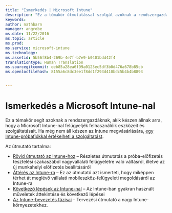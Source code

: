 ```yaml
---
title: "Ismerkedés | Microsoft Intune"
description: "Ez a témakör útmutatással szolgál azoknak a rendszergazdáknak, akik készen állnak arra, hogy bevezessék a Microsoft Intune-t az általuk felügyelt éles vállalati környezetben."
keywords: 
author: nathbarn
manager: angrobe
ms.date: 11/22/2016
ms.topic: article
ms.prod: 
ms.service: microsoft-intune
ms.technology: 
ms.assetid: 5b56f8b4-269b-4e7f-b7e9-b0401bdd42f4
translationtype: Human Translation
ms.sourcegitcommit: eeb85a28ea6f99a0123ec5df3b0d476a678b85cb
ms.openlocfilehash: 8155a6c8dc3ee1f8dd1f293d410bdc5b4b4b8893


---
```


# <a name="get-started-with-microsoft-intune"></a>Ismerkedés a Microsoft Intune-nal

Ez a témakör segít azoknak a rendszergazdáknak, akik készen állnak arra, hogy a Microsoft Intune-nal felügyeljék felhasználóik eszközeit és szolgáltatásait. Ha még nem áll készen az Intune megvásárlására, [egy Intune-próbafiókkal értékelheti a szolgáltatást](https://docs.microsoft.com/intune/understand-explore/get-started-with-a-30-day-trial-of-microsoft-intune).

Az útmutató tartalma:
- [Rövid útmutató az Intune-hoz](start-with-a-paid-subscription-to-microsoft-intune.md) – Részletes útmutatás a próba-előfizetés tesztelési szakaszából nagyvállalati felügyeletre való váltásról, illetve az új munkahelyi előfizetés beállításáról
- [Áttérés az Intune-ra](migrate-to-intune.md) – Ez az útmutató azt ismerteti, hogy miképpen térhet át meglévő vállalati mobileszköz-felügyeleti megoldásáról az Intune-ra
- [Következő lépések az Intune-nal](prevent-company-data-leaks-from-Office-365-mobile-apps.md) – Az Intune-ban gyakran használt műveletek áttekintése és következő lépései
- [Az Intune-bevezetés fázisai](rollout-phases-for-microsoft-intune-deployment.md) – Tervezési útmutató a nagy Intune-környezetekhez.



<!--HONumber=Nov16_HO5-->


